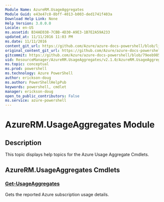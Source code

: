 ```yaml
---
Module Name: AzureRM.UsageAggregates
Module Guid: e43e47c8-8bff-4013-b003-ded1741f403a
Download Help Link: None
Help Version: 3.0.0.0
Locale: en-US
ms.assetid: B34AE038-7CBB-4D30-A9E3-1B7E2A59A233
updated_at: 11/11/2016 11:03 PM
ms.date: 11/11/2016
content_git_url: https://github.com/Azure/azure-docs-powershell/blob/live/azureps-cmdlets-docs/ResourceManager/AzureRM.UsageAggregates/v2.1.0/AzureRM.UsageAggregates.md
original_content_git_url: https://github.com/Azure/azure-docs-powershell/blob/live/azureps-cmdlets-docs/ResourceManager/AzureRM.UsageAggregates/v2.1.0/AzureRM.UsageAggregates.md
gitcommit: https://github.com/Azure/azure-docs-powershell/blob/79eeb985ea480979357fb4695832a0c3d29a48bf/azureps-cmdlets-docs/ResourceManager/AzureRM.UsageAggregates/v2.1.0/AzureRM.UsageAggregates.md
uid: ResourceManager/AzureRM.UsageAggregates/v2.1.0/AzureRM.UsageAggregates.md
ms.topic: conceptual
ms.prod: powershell
ms.technology: Azure PowerShell
author: erickson-doug
ms.author: PowerShellHelpPub
keywords: powershell, cmdlet
manager: erickson-doug
open_to_public_contributors: False
ms.service: azure-powershell
---
```


# AzureRM.UsageAggregates Module
## Description
This topic displays help topics for the Azure Usage Aggregate Cmdlets.

## AzureRM.UsageAggregates Cmdlets
### [Get-UsageAggregates](./Get-UsageAggregates.md)
Gets the reported Azure subscription usage details.



